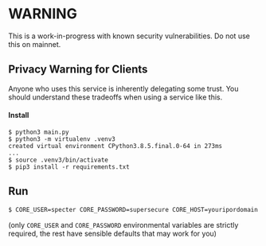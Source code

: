 # WARNING
This is a work-in-progress with known security vulnerabilities.
Do not use this on mainnet.

## Privacy Warning for Clients
Anyone who uses this service is inherently delegating some trust.
You should understand these tradeoffs when using a service like this.

#### Install
```
$ python3 main.py 
$ python3 -m virtualenv .venv3
created virtual environment CPython3.8.5.final.0-64 in 273ms
...
$ source .venv3/bin/activate
$ pip3 install -r requirements.txt 
```

## Run
```bash
$ CORE_USER=specter CORE_PASSWORD=supersecure CORE_HOST=youripordomain.com CORE_PORT=18332 PYTHON_HOST=localhost PYTHON_PORT=8080 python3 main.py
```
(only `CORE_USER` and `CORE_PASSWORD` environmental variables are strictly required, the rest have sensible defaults that may work for you)
